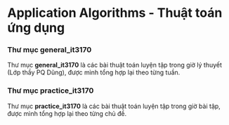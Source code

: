 # Application Algorithms - Thuật toán ứng dụng
### Thư mục general_it3170
Thư mục **general_it3170** là các bài thuật toán luyện tập trong giờ lý thuyết (Lớp thầy PQ Dũng), được mình tổng hợp lại theo từng tuần.
### Thư mục practice_it3170
Thư mục **practice_it3170** là các bài thuật toán luyện tập trong giờ bài tập, được mình tổng hợp lại theo từng chủ đề.
